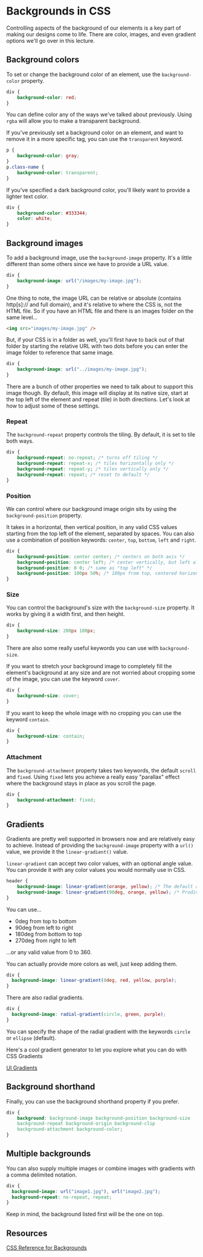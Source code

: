 # Backgrounds in CSS

Controlling aspects of the background of our elements is a key part of making our designs come to life. There are color, images, and even gradient options we'll go over in this lecture.

## Background colors

To set or change the background color of an element, use the `background-color` property.

```css
div {
    background-color: red;
}
```

You can define color any of the ways we've talked about previously. Using `rgba` will allow you to make a transparent background.

If you've previously set a background color on an element, and want to remove it in a more specific tag, you can use the `transparent` keyword.

```css
p {
    background-color: gray;
}
p.class-name {
    background-color: transparent;
}
```

If you've specified a dark background color, you'll likely want to provide a lighter text color.

```css
div {
    background-color: #333344;
    color: white;
}
```

## Background images

To add a background image, use the `background-image` property. It's a little different than some others since we have to provide a URL value.

```css
div {
    background-image: url("/images/my-image.jpg");
}
```

One thing to note, the image URL can be relative or absolute (contains http[s]:// and full domain), and it's relative to where the CSS is, not the HTML file. So if you have an HTML file and there is an images folder on the same level...

```html
<img src="images/my-image.jpg" />
```

But, if your CSS is in a folder as well, you'll first have to back out of that folder by starting the relative URL with two dots before you can enter the image folder to reference that same image.

```css
div {
    background-image: url("../images/my-image.jpg");
}
```

There are a bunch of other properties we need to talk about to support this image though. By default, this image will display at its native size, start at the top left of the element and repeat (tile) in both directions. Let's look at how to adjust some of these settings.

### Repeat

The `background-repeat` property controls the tiling. By default, it is set to tile both ways. 

```css
div {
    background-repeat: no-repeat; /* turns off tiling */
    background-repeat: repeat-x; /* tiles horizontally only */
    background-repeat: repeat-y; /* tiles vertically only */
    background-repeat: repeat; /* reset to default */
}
```

### Position

We can control where our background image origin sits by using the `background-position` property.

It takes in a horizontal, then vertical position, in any valid CSS values starting from the top left of the element, separated by spaces. You can also use a combination of position keywords: `center`, `top`, `bottom`, `left` and `right`.

```css
div {
    background-position: center center; /* centers on both axis */
    background-position: center left; /* center vertically, but left align horizontally */
    background-position: 0 0; /* same as "top left" */
    background-position: 100px 50%; /* 100px from top, centered horizontally  */
}
```

### Size

You can control the background's size with the `background-size` property. It works by giving it a width first, and then height. 

```css
div {
    background-size: 200px 100px;
}
```

There are also some really useful keywords you can use with `background-size`.

If you want to stretch your background image to completely fill the element's background at any size and are not worried about cropping some of the image, you can use the keyword `cover`.

```css
div {
    background-size: cover;
}
```

If you want to keep the whole image with no cropping you can use the keyword `contain`.

```css
div {
    background-size: contain;
}
```

### Attachment

The `background-attachment` property takes two keywords, the default `scroll` and `fixed`. Using `fixed` lets you achieve a really easy "parallax" effect where the background stays in place as you scroll the page.

```css
div {
    background-attachment: fixed;
}
```

## Gradients

Gradients are pretty well supported in browsers now and are relatively easy to achieve. Instead of providing the `background-image` property with a `url()` value, we provide it the `linear-gradient()` value.

`linear-gradient` can accept two color values, with an optional angle value. You can provide it with any color values you would normally use in CSS.

```css
header {
    background-image: linear-gradient(orange, yellow); /* The default angle is 180deg (top to bottom) */
    background-image: linear-gradient(90deg, orange, yellow); /* Prodiving a "deg" value will let you change the angle */
}
```

You can use...
- 0deg from top to bottom
- 90deg from left to right
- 180deg from bottom to top
- 270deg from right to left

...or any valid value from 0 to 360.

You can actually provide more colors as well, just keep adding them.

```css
div {
  background-image: linear-gradient(0deg, red, yellow, purple);
}
```

There are also radial gradients.

```css
div {
  background-image: radial-gradient(circle, green, purple);
}
```

You can specify the shape of the radial gradient with the keywords `circle` or `ellipse` (default).

Here's a cool gradient generator to let you explore what you can do with CSS Gradients

[UI Gradients](https://uigradients.com/)

## Background shorthand

Finally, you can use the background shorthand property if you prefer.

```css
div {
    background: background-image background-position background-size 
    background-repeat background-origin background-clip 
    background-attachment background-color;
}
```

## Multiple backgrounds

You can also supply multiple images or combine images with gradients with a comma delimited notation. 

```css
div {
  background-image: url("image1.jpg"), url("image2.jpg");
  background-repeat: no-repeat, repeat;
}
```

Keep in mind, the background listed first will be the one on top.

## Resources

[CSS Reference for Backgrounds](https://cssreference.io/backgrounds/)